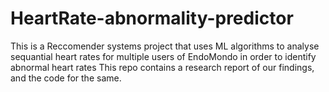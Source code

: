 # HeartRate-abnormality-predictor
This is a Reccomender systems project that uses ML algorithms to analyse sequantial heart rates for multiple users of EndoMondo in order to identify abnormal heart rates
This repo contains a research report of our findings, and the code for the same. 
